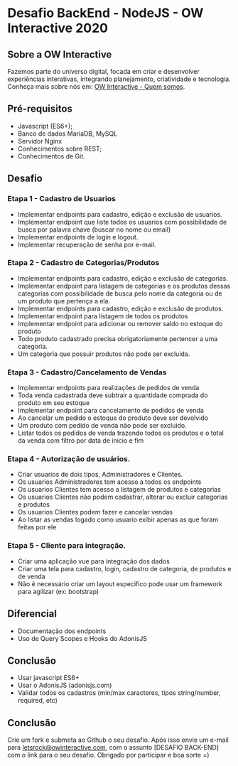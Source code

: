 # Desafio BackEnd - NodeJS - OW Interactive 2020

## Sobre a OW Interactive

Fazemos parte do universo digital, focada em criar e desenvolver experiências interativas, integrando planejamento, criatividade e tecnologia. Conheça mais sobre nós em: [OW Interactive - Quem somos](http://www.owinteractive.com/quem-somos/).

## Pré-requisitos

- Javascript (ES6+);
- Banco de dados MariaDB, MySQL
- Servidor Nginx
- Conhecimentos sobre REST;
- Conhecimentos de Git.

## Desafio

### Etapa 1 - Cadastro de Usuarios

- Implementar endpoints para cadastro, edição e exclusão de usuarios.
- Implementar endpoint que liste todos os usuarios com possibilidade de busca por palavra chave (buscar no nome ou email)
- Implementar endpoints de login e logout.
- Implementar recuperação de senha por e-mail.

### Etapa 2 - Cadastro de Categorias/Produtos

- Implementar endpoints para cadastro, edição e exclusão de categorias.
- Implementar endpoint para listagem de categorias e os produtos dessas categorias com possibilidade de busca pelo nome da categoria ou de um produto que pertença a ela.
- Implementar endpoints para cadastro, edição e exclusão de produtos.
- Implementar endpoint para listagem de todos os produtos
- Implementar endpoint para adicionar ou remover saldo no estoque do produto
- Todo produto cadastrado precisa obrigatoriamente pertencer a uma categoria.
- Um categoria que possuir produtos não pode ser excluida.

### Etapa 3 - Cadastro/Cancelamento de Vendas

- Implementar endpoints para realizações de pedidos de venda
- Toda venda cadastrada deve subtrair a quantidade comprada do produto em seu estoque
- Implementar endpoint para cancelamento de pedidos de venda
- Ao cancelar um pedido o estoque do produto deve ser devolvido
- Um produto com pedido de venda não pode ser excluido.
- Listar todos os pedidos de venda trazendo todos os produtos e o total da venda com filtro por data de inicio e fim

### Etapa 4 - Autorização de usuários.

- Criar usuarios de dois tipos, Administradores e Clientes.
- Os usuarios Administradores tem acesso a todos os endpoints
- Os usuarios Clientes tem acesso a listagem de produtos e categorias
- Os usuarios Clientes não podem cadastrar, alterar ou excluir categorias e produtos
- Os usuarios Clientes podem fazer e cancelar vendas
- Ao listar as vendas logado como usuario exibir apenas as que foram feitas por ele

### Etapa 5 - Cliente para integração.

- Criar uma aplicação vue para integração dos dados
- Criar uma tela para cadastro, login, cadastro de categoria, de produtos e de venda
- Não é necessário criar um layout especifico pode usar um framework para agilizar (ex: bootstrap)

## Diferencial

- Documentação dos endpoints
- Uso de Query Scopes e Hooks do AdonisJS

## Conclusão

- Usar javascript ES6+
- Usar o AdonisJS (adonisjs.com)
- Validar todos os cadastros (min/max caracteres, tipos string/number, required, etc)

## Conclusão

Crie um fork e submeta ao Github o seu desafio. Após isso envie um e-mail para [letsrock@owinteractive.com](mailto:letsrock@owinteractive.com), com o assunto [DESAFIO BACK-END] com o link para o seu desafio. Obrigado por participar e boa sorte =)
